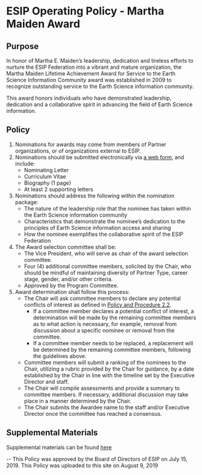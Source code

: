 **ESIP Operating Policy - Martha Maiden Award**
======================================================================

**Purpose**
------------------------------------

In honor of Martha E. Maiden’s leadership, dedication and tireless efforts to nurture the ESIP Federation into a vibrant and mature organization, the Martha Maiden Lifetime Achievement Award for Service to the Earth Science Information Community award was established in 2009 to recognize outstanding service to the Earth Science information community. 

This award honors individuals who have demonstrated leadership, dedication and a collaborative spirit in advancing the field of Earth Science information.

**Policy**
------------------------------------

1. Nominations for awards may come from members of Partner organizations, or of organizations external to ESIP.
2. Nominations should be submitted electronically via [a web form](https://www.esipfed.org/get-involved/peer-recognition/martha-maiden-award/martha-maiden-nomination-form), and include:
    * Nominating Letter
    * Curriculum Vitae
    * Biography (1 page)
    * At least 2 supporting letters
3. Nominations should address the following within the nomination package:
    - The nature of the leadership role that the nominee has taken within the Earth Science information community
    - Characteristics that demonstrate the nominee’s dedication to the principles of Earth Science information access and sharing
    - How the nominee exemplifies the collaborative spirit of the ESIP Federation
4. The Award selection committee shall be:
    - The Vice President, who will serve as chair of the award selection committee.
    - Four (4) additional committee members, solicited by the Chair, who should be mindful of maintaining diversity of Partner Type, career stage, gender, and/or other criteria.
    - Approved by the Program Committee.
5. Award determination shall follow this process:
    - The Chair will ask committee members to declare any potential conflicts of interest as defined in [Policy and Procedure 2.2](.../blob/master/ESIP%20Policies%20and%20Procedures/2.0%20Ethics%20and%20Conduct/ESIP%20P%26P%202.2%20Conflict%20Of%20Interest.md). 
         - If a committee member declares a potential conflict of interest, a determination will be made by the remaining committee members as to what action is necessary, for example, removal from discussion about a specific nominee or removal from the committee. 
         - If a committee member needs to be replaced, a replacement will be determined by the remaining committee members, following the guidelines above.
    - Committee members will submit a ranking of the nominees to the Chair, utilizing a rubric provided by the Chair for guidance, by a date established by the Chair in line with the timeline set by the Executive Director and staff.
    - The Chair will compile assessments and provide a summary to committee members. If necessary, additional discussion may take place in a manner determined by the Chair.
    - The Chair submits the Awardee name to the staff and/or Executive Director once the committee has reached a consensus.


**Supplemental Materials**
------------------------------------

Supplemental materials can be found [here](https://docs.google.com/document/d/1U2HiEsdKzxqDNaQCXkrA-DPOP35WHnsUhzRtdhDZRmM/edit?usp=sharing)

--
This Policy was approved by the Board of Directors of ESIP on July 15, 2019.
This Policy was uploaded to this site on August 9, 2019
